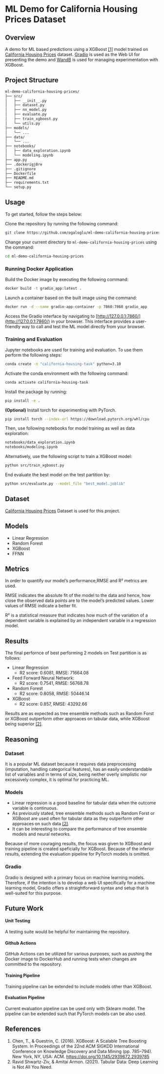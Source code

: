 # ML Demo for California Housing Prices Dataset
## Overview
A demo for ML based predictions using a XGBoost [[1]](#references) model trained on [California Housing Prices](https://www.kaggle.com/datasets/camnugent/california-housing-prices) dataset. [Gradio](https://gradio.app/) is used as the Web UI for presenting the demo and [WandB](https://wandb.ai/site) is used for managing experimentation with XGBoost.
## Project Structure
```bash
ml-demo-california-housing-prices/
├── src/
│   ├── __init__.py
│   ├── dataset.py
│   ├── nn_model.py
│   ├── evaluate.py
│   ├── train_xgboost.py
│   └── utils.py
├── models/
│   └── ...
├── data/
│   └── ...
├── notebooks/
│   ├── data_exploration.ipynb
│   └── modeling.ipynb
├── app.py
├── .dockerigj0re
├── .gitignore
├── Dockerfile
├── README.md
├── requirements.txt
└── setup.py
```
## Usage
To get started, follow the steps below:

Clone the repository by running the following command:
```bash
git clone https://github.com/ogaloglu/ml-demo-california-housing-prices.git
```
Change your current directory to `ml-demo-california-housing-prices` using the command:
```bash
cd ml-demo-california-housing-prices
```
### Running Docker Application
Build the Docker image by executing the following command:
```bash
docker build -t gradio_app:latest .
```
Launch a container based on the built image using the command:
```bash
docker run -d --name gradio-app-container -p 7860:7860 gradio_app
```
Access the Gradio interface by navigating to [http://127.0.0.1:7860/](http://127.0.0.1:7860/) in your browser. This interface provides a user-friendly way to call and test the ML model directly from your browser.
### Training and Evaluation
Jupyter notebooks are used for training and evaluation. To use them perform the following steps:
```bash
conda create -n "california-housing-task" python=3.10
```
Activate the conda environment with the following command:
```bash
conda activate california-housing-task
```
Install the package by running:
```bash
pip install -e .
```
**(Optional)** Install torch for experimenting with PyTorch.
```bash
pip install torch --index-url https://download.pytorch.org/whl/cpu
```
Then, use following notebooks for model training as well as data exploration:
```bash
notebooks/data_exploration.ipynb
notebooks/modeling.ipynb
```
Alternatively, use the following script to train a XGBoost model:
```bash
python src/train_xgboost.py
```
End evaluate the best model on the test partition by:
```bash
python src/evaluate.py --model_file "best_model.joblib"
```
## Dataset
[California Housing Prices](https://www.kaggle.com/datasets/camnugent/california-housing-prices) Dataset is used for this project.

## Models
* Linear Regression
* Random Forest
* XGBoost
* FFNN
## Metrics
In order to quantify our model’s performance,RMSE and R² metrics are used.

RMSE indicates the absolute fit of the model to the data and hence, how close the observed data points are to the model’s predicted values. Lower values of RMSE indicate a better fit.

R² is a statistical measure that indicates how much of the variation of a dependent variable is explained by an independent variable in a regression model.
## Results
The final perfornce of best performing 2 models on Test partition is as follows:
* Linear Regression
    * R2 score: 0.6081, RMSE: 71664.08
* Feed Forward Neural Network:
    * R2 score: 0.7541, RMSE: 56768.78
* Random Forest
    * R2 score: 0.8058, RMSE: 50446.14
* XGBoost
    * R2 score: 0.857, RMSE: 43292.66

Results are as expected as tree ensemble methods such as Random Forst or XGBoost outperform other approaces on tabular data, while XGBoost being superior [[2]](#references).
## Reasoning
### Dataset
It is a popular ML dataset because it requires data preprocessing (imputation, handling categorical features), has an easily understandable list of variables and in terms of size, being neither overly simplistic nor excessively complex, it is optimal for practicing ML.
### Models
* Linear regression is a good baseline for tabular data when the outcome variable is continuous.
* As previously stated, tree ensemble methods such as Random Forst or XGBoost are used often for tabular data as they outperform other approaces on such data [[2]](#references).
* It can be interesting to compare the performance of tree ensemble models and neural networks.

Because of more couraging results, the focus was given to XGBoost and training pipeline is created speficially for XGBoost. Because of the inferior results, extending the evaluation pipeline for PyTorch models is omitted.
### Gradio
Gradio is designed with a primary focus on machine learning models. Therefore, if the intention is to develop a web UI specifically for a machine learning model, Gradio offers a straightforward syntax and setup that is well-suited for this purpose.
## Future Work
#### Unit Testing
A testing suite would be helpful for maintaining the repository.
#### Github Actions
GitHub Actions can be utilized for various purposes, such as pushing the Docker image to DockerHub and running tests when changes are committed to the repository.
#### Training Pipeline
Training pipeline can be extended to include models other than XGBoost.
#### Evaluation Pipeline
Current evaluation pipeline can be used only with Sklearn model. The pipeline can be extended such that PyTorch models can be also used.
## References
1. Chen, T., & Guestrin, C. (2016). XGBoost: A Scalable Tree Boosting System. In Proceedings of the 22nd ACM SIGKDD International Conference on Knowledge Discovery and Data Mining (pp. 785–794). New York, NY, USA: ACM. https://doi.org/10.1145/2939672.2939785
2. Ravid Shwartz-Ziv, & Amitai Armon. (2021). Tabular Data: Deep Learning is Not All You Need.

